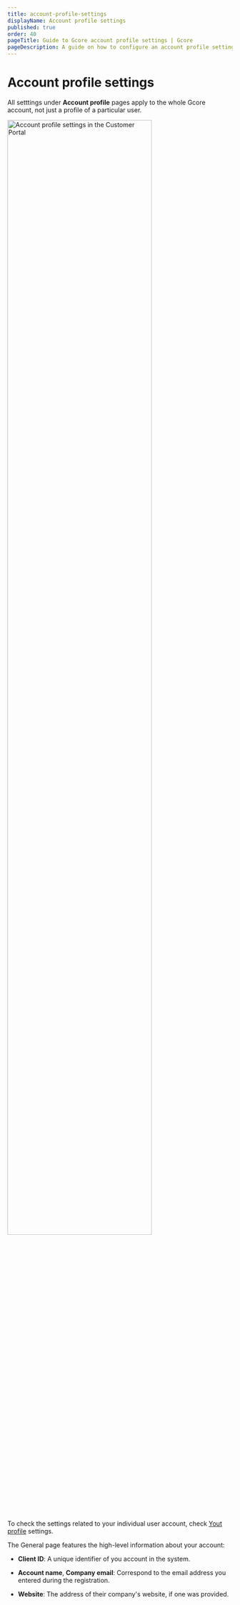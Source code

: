 ```yaml
---
title: account-profile-settings
displayName: Account profile settings
published: true
order: 40
pageTitle: Guide to Gcore account profile settings | Gcore
pageDescription: A guide on how to configure an account profile settings in the Gcore Customer Portal. 
---
```

# Account profile settings

All setttings under **Account profile** pages apply to the whole Gcore account, not just a profile of a particular user. 

<img src="https://assets.gcore.pro/docs/account-settings/account-profile-settings/account-profile-general-page.png" alt="Account profile settings in the Customer Portal" width="80%">

<alert-element type="tip" title="Tip">
 
To check the settings related to your individual user account, check <a href="https://gcore.com/docs/account-settings/your-profile-setting" target="_blank">Yout profile</a> settings. 
 
</alert-element>

The General page features the high-level information about your account:  

* **Client ID**: A unique identifier of you account in the system.  

* **Account name**, **Company email**: Correspond to the email address you entered during the registration. 

* **Website**: The address of their company's website, if one was provided.